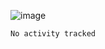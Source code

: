 ![image](https://github.com/Malix-Floof/Malix-Floof/assets/101697781/1a53d46e-a259-4123-8686-edc1e74c92bd)

<!--START_SECTION:waka-->

```txt
No activity tracked
```

<!--END_SECTION:waka-->
